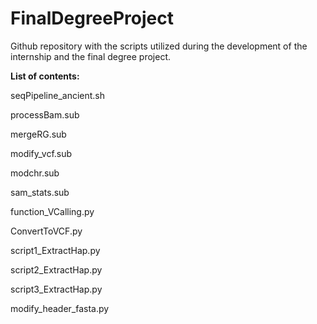 # FinalDegreeProject
Github repository with the scripts utilized during the development of the internship and the final degree project.

**List of contents:**

seqPipeline_ancient.sh

processBam.sub

mergeRG.sub

modify_vcf.sub

modchr.sub

sam_stats.sub

function_VCalling.py

ConvertToVCF.py

script1_ExtractHap.py

script2_ExtractHap.py

script3_ExtractHap.py

modify_header_fasta.py
